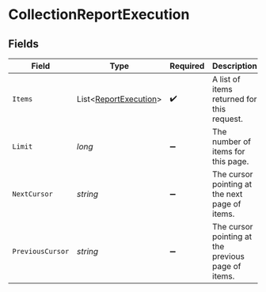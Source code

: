 # CollectionReportExecution


## Fields

| Field                                                               | Type                                                                | Required                                                            | Description                                                         | Example                                                             |
| ------------------------------------------------------------------- | ------------------------------------------------------------------- | ------------------------------------------------------------------- | ------------------------------------------------------------------- | ------------------------------------------------------------------- |
| `Items`                                                             | List<[ReportExecution](../../Models/Components/ReportExecution.md)> | :heavy_check_mark:                                                  | A list of items returned for this request.                          |                                                                     |
| `Limit`                                                             | *long*                                                              | :heavy_minus_sign:                                                  | The number of items for this page.                                  | 20                                                                  |
| `NextCursor`                                                        | *string*                                                            | :heavy_minus_sign:                                                  | The cursor pointing at the next page of items.                      | ZXhhbXBsZTE                                                         |
| `PreviousCursor`                                                    | *string*                                                            | :heavy_minus_sign:                                                  | The cursor pointing at the previous page of items.                  | Xkjss7asS                                                           |
